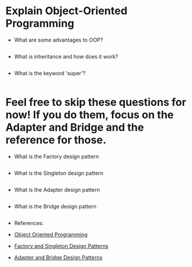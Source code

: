 # Explain Object-Oriented Programming

- What are some advantages to OOP?

```text

```

- What is inheritance and how does it work?

```text

```

- What is the keyword 'super'?

```text

```

# Feel free to skip these questions for now! If you do them, focus on the Adapter and Bridge and the reference for those.

- What is the Factory design pattern

```text

```


- What is the Singleton design pattern

```text

```


- What is the Adapter design pattern

```text

```


- What is the Bridge design pattern

```text

```


- References:

- [Object Oriented Programming](https://realpython.com/python3-object-oriented-programming/)
- [Factory and Singleton Design Patterns](https://www.geeksforgeeks.org/python-design-patterns/)
- [Adapter and Bridge Design Patterns](https://python-patterns.guide/gang-of-four/composition-over-inheritance/)
